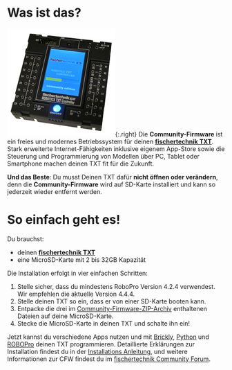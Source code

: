 # Was ist das?

![fischertechnik TXT](../media/booting-CFW.png){:.right}
Die **Community-Firmware** ist ein freies und modernes Betriebssystem für deinen [**fischertechnik TXT**](https://www.fischertechnik.de/de-de/produkte/spielen/robotics/522429-robotics-txt-controller). Stark erweiterte Internet-Fähigkeiten inklusive eigenem App-Store sowie die Steuerung und Programmierung von Modellen über PC, Tablet oder Smartphone machen deinen TXT fit für die Zukunft.

**Und das Beste**: Du musst Deinen TXT dafür **nicht öffnen oder verändern**, denn die **Community-Firmware** wird auf SD-Karte installiert und kann so jederzeit wieder entfernt werden.

# So einfach geht es!

Du brauchst:
* deinen [**fischertechnik TXT**](https://www.fischertechnik.de/de-de/produkte/spielen/robotics/522429-robotics-txt-controller)
* eine MicroSD-Karte mit 2 bis 32GB Kapazität

Die Installation erfolgt in vier einfachen Schritten:

  1. Stelle sicher, dass du mindestens RoboPro Version 4.2.4 verwendest. Wir empfehlen die aktuelle Version 4.4.4.
  1. Stelle deinen TXT so ein, dass er von einer SD-Karte booten kann.
  1. Entpacke die drei im [Community-Firmware-ZIP-Archiv](https://github.com/ftCommunity/ftcommunity-TXT/releases/latest) enthaltenen Dateien auf deine MicroSD-Karte.
  1. Stecke die MicroSD-Karte in deinen TXT und schalte ihn ein!

Jetzt kannst du verschiedene Apps nutzen und mit [Brickly](programming/brickly), [Python](programming/python) und [ROBOPro](programming/robopro.md) deinen TXT programmieren.
Detaillierte Erklärungen zur Installation findest du in der [Installations Anleitung](getting-started/installation.html), und weitere Informationen zur CFW findest du im [fischertechnik Community Forum](https://forum.ftcommunity.de/viewforum.php?f=33).
